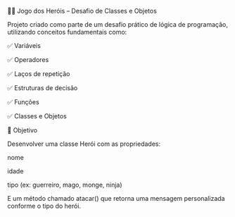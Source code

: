 🧙‍♂️ Jogo dos Heróis – Desafio de Classes e Objetos

Projeto criado como parte de um desafio prático de lógica de programação, utilizando conceitos fundamentais como:

✅ Variáveis

✅ Operadores

✅ Laços de repetição

✅ Estruturas de decisão

✅ Funções

✅ Classes e Objetos

🎯 Objetivo

Desenvolver uma classe Herói com as propriedades:

nome

idade

tipo (ex: guerreiro, mago, monge, ninja)

E um método chamado atacar() que retorna uma mensagem personalizada conforme o tipo do herói.
